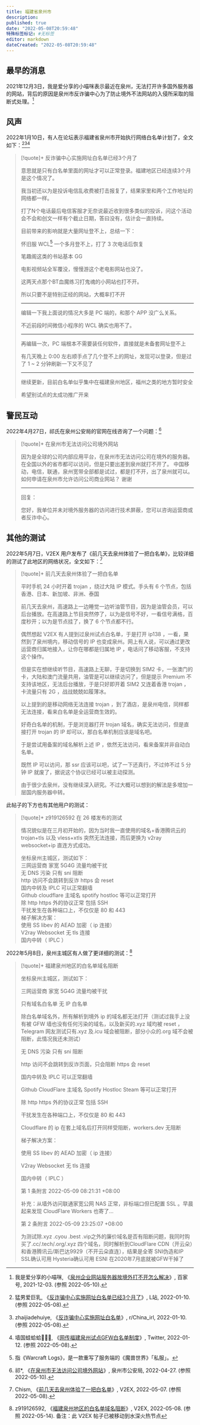 ```yaml
---
title: 福建省泉州市
description:
published: true
date: "2022-05-08T20:59:48"
特殊标签标记: #无标签
editor: markdown
dateCreated: "2022-05-08T20:59:48"
---
```


## 最早的消息

2021年12月3日，我是爱分享的小喵咪表示最近在泉州，无法打开许多国外服务器的网站，背后的原因是泉州市反诈骗中心为了防止境外不法网站的入侵所采取的阻断式处理。[^tJ6Bf]

[^tJ6Bf]: 我是爱分享的小喵咪, 《[泉州企业网站服务器放境外打不开怎么解决](http://archiveiya74codqgiixo33q62qlrqtkgmcitqx5u2oeqnmn5bpcbiyd.onion/tJ6Bf)》, 百家号, 2021-12-03. (参照 2022-05-10).

## 风声

2022年1月10日，有人在论坛表示福建省泉州市开始执行网络白名单计划了，全文如下：[^463058][^s0hxg4][^809489]

[^463058]: 猛男爱巨乳, 《[反诈骗中心实施网址白名单已经3个月了](https://web.archive.org/web/20220508062226/https://www.lalasky.com/thread-463058.htm)》, L站, 2022-01-10. (参照 2022-05-08).

[^s0hxg4]: zhaijiadehuiye, 《[反诈骗中心实施网址白名单](https://web.archive.org/web/20220110112801/https://www.reddit.com/r/China_irl/comments/s0hxg4/反诈骗中心实施网址白名单/)》, r/China_irl, 2022-01-10. (参照 2022-05-08).

[^809489]: 墙国蛙蛤蛤💙💛🐸, 《[网传福建泉州试点GFW白名单制度](https://twitter.com/GFWfrog/status/1480948909186895873)》, Twitter, 2022-01-12. (参照 2022-05-08).

> [!quote]+ 反诈骗中心实施网址白名单已经3个月了
>
> 意思就是只有白名单里面的网址才可以正常登录。福建地区已经连续3个月是这个情况了。
>
> 我当初还以为是投诉电信乱收费被打击报复了，结果家里和两个工作地址的网络都一样。
>
> 打了N个电话最后电信客服才无奈说最近收到很多类似的投诉，问这个活动会不会和创文一样有个截止日期，答曰没有，估计会一直持续。
>
> 目前带来的影响就是大量网址登不上，总结一下：
>
> 怀旧服 WCL[^wcl] 一个多月登不上，打了 3 次电话后恢复
>
> 笔趣阁这类的书站基本 GG
>
> 电影视频站全军覆没，慢慢游这个老电影网站也没了。
>
> 这两天点那个BT血魔练习打鬼魂的小网站也打不开。
>
> 所以只要不是特别正经的网站，大概率打不开
>
> ---
>
> 编辑一下我上面说的情况大多是 PC 端的，和那个 APP 没广么关系。
>
> 不近前段时间微信小程序的 WCL 确实也用不了。
>
> ---
>
> 再编辑一次，PC 端根本不需要装任何软件，直接就是未备套网址登不上
>
> 有几天晚上 0:00 左右顺手点了几个登不上的网址，发现可以登录，但是过了 1 ~ 2 分钟刷新一下又不见了
>
> ---
>
> 继续更新，目前白名单似乎集中在福建泉州地区，福州之类的地方暂时安全
>
> 希望别试点的太成功推广开来

[^wcl]: 指《Warcraft Logs》，是一款重写了服务端的《魔兽世界》「私服」。

## 警民互动

2022年4月27日，祁氏在泉州公安局的官网在线咨询了一个问题：[^169788]

[^169788]: 祁*, 《[在泉州市无法访问公司境外网站](https://web.archive.org/web/20220510100046/http://gaj.quanzhou.gov.cn/hdjl/zxzx/index_6346.htm?id=169788)》, 泉州市公安局, 2022-04-27. (参照 2022-05-10).

> [!quote]+ 在泉州市无法访问公司境外网站
>
> 因为是全球的公司内部应用平台，在泉州市无法访问公司在境外的服务器。 在全国以外的省市都可以访问，但是只要出差到泉州就打不开了。 中国移动，电信，联通，泉州宽带全部都是试过，都是打不开，出了泉州就可以。 如何申请在泉州市允许访问公司商业网站？ 谢谢
>  
> ---
>  
> 回复：
>  
> 您好，我单位并未对境外服务器的访问进行技术屏蔽，您可以咨询运营商或者反诈中心。

## 其他的测试

2022年5月7日，V2EX 用户发布了《前几天去泉州体验了一把白名单》，比较详细的测试了此地区的网络状况，全文如下：[^851473]

[^851473]: Chism, 《[前几天去泉州体验了一把白名单](https://web.archive.org/web/20220507153405/https://www.v2ex.com/t/851473)》, V2EX, 2022-05-07. (参照 2022-05-08).

> [!quote]+ 前几天去泉州体验了一把白名单
>
> 平时手机 24 小时开着 trojan ，绕过大陆 IP 模式。手头有 6 个节点，包括香港、日本、新加坡、非洲、泰国
>
> 前几天去泉州，高速路上一边睡觉一边听油管节目，因为是油管会员，可以后台播放。在高速路上节目突然停了，以为是信号不好，一看信号满格，百度秒开；以为是节点挂了，换了 6 个节点都不行。
>
> 偶然想起 V2EX 有人提到过泉州试点白名单，于是打开 ip138 ，一看，果然到了泉州境内，移动信号的 IP 也变成泉州。网上有人说，可以通过更改运营商归属地接入，让你在哪都是归属地 IP ，电话问了移动客服，不支持这个操作。
>
> 但是实在想继续听节目，高速路上无聊，于是切换到 SIM2 卡，一张澳门的卡，大陆和澳门流量共用，油管是可以继续访问了，但是提示 Premium 不支持该地区，无法后台播放，于是只好即开着 SIM2 又连着香港 trojan ，卡流量只有 2G ，战战兢兢如履薄冰。
>
> 以上提到的是移动网络无法连接 trojan ，到了酒店，是泉州电信，同样都无法连接，看来白名单是全运营商生效的。
>
> 好奇白名单的机制，于是浏览器打开 trojan 域名，确实无法访问，但是直接打开 trojan 的 IP 却可以，那白名单机制应该是域名吧。
>
> 于是尝试用备案的域名解析上述 IP ，依然无法访问，看来备案并非自动白名单。
>
> 既然 IP 可以访问，那 ssr 应该可以吧，试了一下还真行，不过帅不过 5 分钟 IP 就废了，据说这个协议已经可以被主动探测。
>
> 由于很少去泉州，没有继续深入研究。不过大概可以想到的解法是多增加一层国内服务器中转。

此帖子的下方也有其他用户的测试：

> [!quote]+ z919126592 在 26 楼发布的测试
>
> 情况貌似是在三月初开始的，因为当时我一直使用的域名+香港腾讯云的 trojan+tls 以及 vless+xtls 突然无法连接，而后更换为 v2ray websocket+ip 直连方式成功。
>
> 坐标泉州主城区，测试如下：<br>
> 三网运营商 家宽 5G4G 流量均被干扰<br>
> 无 DNS 污染 只有 sni 阻断<br>
> http 访问不会跳转到反诈 https 会 reset<br>
> 国内中转及 IPLC 可以正常翻墙<br>
> Github cloudflare 主域名 spotify hostloc 等可以正常打开<br>
> 除 http https 外的协议正常 包括 SSH<br>
> 干扰发生在各种端口上，不仅仅是 80 和 443<br>
> 梯子解决方案：<br>
> 使用 SS libev 的 AEAD 加密（ ip 连接）<br>
> V2ray Websocket 无 tls 连接<br>
> 国内中转（ IPLC ）

2022年5月8日，泉州主城区有人做了更详细的测试：[^851525]

[^851525]: z919126592, 《[福建泉州地区的白名单域名阻断](https://archive.ph/CZnI6 "https://www.v2ex.com/t/851525")》, V2EX, 2022-05-08. (参照 2022-05-14). 备注：此 V2EX 帖子已被移动到水深火热节点

> [!quote]+ 福建泉州地区的白名单域名阻断
>
> 坐标泉州主城区，测试如下：
>
> 三网运营商 家宽 5G4G 流量均被干扰
>
> 只有域名白名单 无 IP 白名单
>
> 除白名单域名外，所有解析到境外 ip 的域名都无法打开（测试过我手上没有被 GFW 墙也没有任何污染的域名，以及新买的.xyz 域均被 reset ，Telegram 网友测试只有.xyz 及.icu 域会被阻断，部分小众的.org 域不会被阻断，此情况我还未测试）
>
> 无 DNS 污染 只有 sni 阻断
>
> http 访问不会跳转到反诈页面，只会阻断 https 会 reset
>
> 国内中转及 IPLC 可以正常翻墙
>
> Github CloudFlare 主域名 Spotify Hostloc Steam 等可以正常打开
>
> 除 http https 外的协议正常 包括 SSH
>
> 干扰发生在各种端口上，不仅仅是 80 和 443
>
> Cloudflare 的 ip 在套上域名后打开同样受阻断，workers.dev 无阻断
>
> 梯子解决方案：
>
> 使用 SS libev 的 AEAD 加密（ ip 连接）
>
> V2ray Websocket 无 tls 连接
>
> 国内中转（ IPLC ）
>
> 第 1 条附言 2022-05-09 08:21:31 +08:00
>
> 补充：从墙外访问联通家宽公网 NAS 正常，非标端口但已配置 SSL 。早晨起来发现 CloudFlare Workers 也寄了…
>
> 第 2 条附言 2022-05-09 23:25:07 +08:00
>
> 为测试除.xyz .cyou .best .vip之外的廉价域名是否有阻断问题，我同时购买了.cc/.tech/.org/.xyz 四个域名，同时解析到CloudFlare CDN（开云朵）和香港腾讯云/斯巴达9929（不开云朵直连），结果是全寄 SNI伪造和IP SSL确认可用 Hysteria确认可用 ESNI 在2020年7月底就被GFW干掉了
